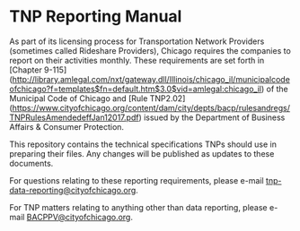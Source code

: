 # TNP Reporting Manual
As part of its licensing process for Transportation Network Providers (sometimes called Rideshare Providers), Chicago requires the companies to report on their activities monthly.  These requirements are set forth in [Chapter 9-115] (http://library.amlegal.com/nxt/gateway.dll/Illinois/chicago_il/municipalcodeofchicago?f=templates$fn=default.htm$3.0$vid=amlegal:chicago_il) of the Municipal Code of Chicago and [Rule TNP2.02] (https://www.cityofchicago.org/content/dam/city/depts/bacp/rulesandregs/TNPRulesAmendedeffJan12017.pdf) issued by the Department of Business Affairs & Consumer Protection.

This repository contains the technical specifications TNPs should use in preparing their files.  Any changes will be published as updates to these documents.

For questions relating to these reporting requirements, please e-mail tnp-data-reporting@cityofchicago.org.

For TNP matters relating to anything other than data reporting, please e-mail BACPPV@cityofchicago.org.
